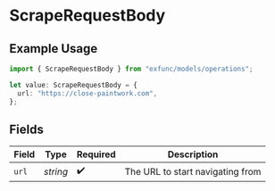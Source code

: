 # ScrapeRequestBody

## Example Usage

```typescript
import { ScrapeRequestBody } from "exfunc/models/operations";

let value: ScrapeRequestBody = {
  url: "https://close-paintwork.com",
};
```

## Fields

| Field                            | Type                             | Required                         | Description                      |
| -------------------------------- | -------------------------------- | -------------------------------- | -------------------------------- |
| `url`                            | *string*                         | :heavy_check_mark:               | The URL to start navigating from |